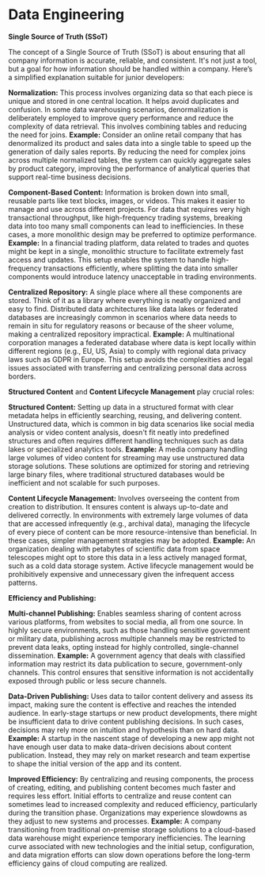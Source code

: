 # Data Engineering

**Single Source of Truth (SSoT)**

The concept of a Single Source of Truth (SSoT) is about ensuring that all company information is accurate, reliable, and consistent. It's not just a tool, but a goal for how information should be handled within a company. Here’s a simplified explanation suitable for junior developers:

**Normalization:** This process involves organizing data so that each piece is unique and stored in one central location. It helps avoid duplicates and confusion.
In some data warehousing scenarios, denormalization is deliberately employed to improve query performance and reduce the complexity of data retrieval. This involves combining tables and reducing the need for joins.
**Example:** Consider an online retail company that has denormalized its product and sales data into a single table to speed up the generation of daily sales reports. By reducing the need for complex joins across multiple normalized tables, the system can quickly aggregate sales by product category, improving the performance of analytical queries that support real-time business decisions.


**Component-Based Content:** Information is broken down into small, reusable parts like text blocks, images, or videos. This makes it easier to manage and use across different projects.
For data that requires very high transactional throughput, like high-frequency trading systems, breaking data into too many small components can lead to inefficiencies. In these cases, a more monolithic design may be preferred to optimize performance.
**Example:** In a financial trading platform, data related to trades and quotes might be kept in a single, monolithic structure to facilitate extremely fast access and updates. This setup enables the system to handle high-frequency transactions efficiently, where splitting the data into smaller components would introduce latency unacceptable in trading environments.

**Centralized Repository:** A single place where all these components are stored. Think of it as a library where everything is neatly organized and easy to find.
Distributed data architectures like data lakes or federated databases are increasingly common in scenarios where data needs to remain in situ for regulatory reasons or because of the sheer volume, making a centralized repository impractical.
**Example:** A multinational corporation manages a federated database where data is kept locally within different regions (e.g., EU, US, Asia) to comply with regional data privacy laws such as GDPR in Europe. This setup avoids the complexities and legal issues associated with transferring and centralizing personal data across borders.

**Structured Content** and **Content Lifecycle Management** play crucial roles:

**Structured Content:** Setting up data in a structured format with clear metadata helps in efficiently searching, reusing, and delivering content.
Unstructured data, which is common in big data scenarios like social media analysis or video content analysis, doesn't fit neatly into predefined structures and often requires different handling techniques such as data lakes or specialized analytics tools.
**Example:** A media company handling large volumes of video content for streaming may use unstructured data storage solutions. These solutions are optimized for storing and retrieving large binary files, where traditional structured databases would be inefficient and not scalable for such purposes.

**Content Lifecycle Management:** Involves overseeing the content from creation to distribution. It ensures content is always up-to-date and delivered correctly.
In environments with extremely large volumes of data that are accessed infrequently (e.g., archival data), managing the lifecycle of every piece of content can be more resource-intensive than beneficial. In these cases, simpler management strategies may be adopted.
**Example:** An organization dealing with petabytes of scientific data from space telescopes might opt to store this data in a less actively managed format, such as a cold data storage system. Active lifecycle management would be prohibitively expensive and unnecessary given the infrequent access patterns.

**Efficiency and Publishing:**

**Multi-channel Publishing:** Enables seamless sharing of content across various platforms, from websites to social media, all from one source.
In highly secure environments, such as those handling sensitive government or military data, publishing across multiple channels may be restricted to prevent data leaks, opting instead for highly controlled, single-channel dissemination.
**Example:** A government agency that deals with classified information may restrict its data publication to secure, government-only channels. This control ensures that sensitive information is not accidentally exposed through public or less secure channels.

**Data-Driven Publishing:** Uses data to tailor content delivery and assess its impact, making sure the content is effective and reaches the intended audience.
In early-stage startups or new product developments, there might be insufficient data to drive content publishing decisions. In such cases, decisions may rely more on intuition and hypothesis than on hard data.
**Example:** A startup in the nascent stage of developing a new app might not have enough user data to make data-driven decisions about content publication. Instead, they may rely on market research and team expertise to shape the initial version of the app and its content.

**Improved Efficiency:** By centralizing and reusing components, the process of creating, editing, and publishing content becomes much faster and requires less effort.
Initial efforts to centralize and reuse content can sometimes lead to increased complexity and reduced efficiency, particularly during the transition phase. Organizations may experience slowdowns as they adjust to new systems and processes.
**Example:** A company transitioning from traditional on-premise storage solutions to a cloud-based data warehouse might experience temporary inefficiencies. The learning curve associated with new technologies and the initial setup, configuration, and data migration efforts can slow down operations before the long-term efficiency gains of cloud computing are realized.
